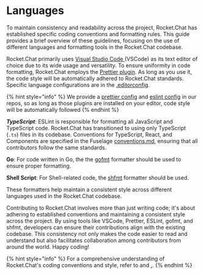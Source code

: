 # Languages

To maintain consistency and readability across the project, Rocket.Chat has established specific coding conventions and formatting rules. This guide provides a brief overview of these guidelines, focusing on the use of different languages and formatting tools in the Rocket.Chat codebase.

Rocket.Chat primarily uses [Visual Studio Code ](https://code.visualstudio.com/)(VSCode) as its text editor of choice due to its wide usage and versatility. To ensure uniformity in code formatting, Rocket.Chat employs the [Prettier plugin](https://marketplace.visualstudio.com/items?itemName=esbenp.prettier-vscode). As long as you use it, the code style will be automatically adhered to Rocket.Chat standards. Specific language configurations are in the [.editorconfig](https://github.com/RocketChat/Rocket.Chat/blob/develop/.editorconfig).

{% hint style="info" %}
We provide a [prettier config](https://github.com/RocketChat/Rocket.Chat/blob/develop/.prettierrc) and [eslint config](https://github.com/RocketChat/Rocket.Chat/blob/develop/apps/meteor/.eslintrc) in our repos, so as long as those plugins are installed on your editor, code style will be automatically followed
{% endhint %}

_**TypeScript**_: ESLint is responsible for formatting all JavaScript and TypeScript code. Rocket.Chat has transitioned to using only TypeScript (`.ts`) files in its codebase. Conventions for TypeScript, React, and Components are specified in the Fuselage [conventions.md](../../../../fuselage/conventions.md "mention"), ensuring that all contributors follow the same standards.

**Go**: For code written in Go, the the [gofmt](https://pkg.go.dev/cmd/gofmt) formatter should be used to ensure proper formatting.&#x20;

**Shell Script**: For Shell-related code, the [shfmt](https://github.com/mvdan/sh) formatter should be used.&#x20;

These formatters help maintain a consistent style across different languages used in the Rocket.Chat codebase.

Contributing to Rocket.Chat involves more than just writing code; it's about adhering to established conventions and maintaining a consistent style across the project. By using tools like VSCode, Prettier, ESLint, gofmt, and shfmt, developers can ensure their contributions align with the existing codebase. This consistency not only makes the code easier to read and understand but also facilitates collaboration among contributors from around the world. Happy coding!

{% hint style="info" %}
For a comprehensive understanding of Rocket.Chat's coding conventions and style, refer to and [.](./ "mention").
{% endhint %}
